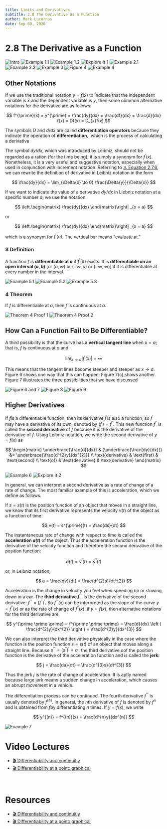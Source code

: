 ```yaml
---
title: Limits and Derivatives
subtitle: 2.8 The Derivative as a Function
author: Mark Lucernas
date: Sep 09, 2020
---
```



# 2.8 The Derivative as a Function

![Intro](../../../../../files/fall-2020/MATH-150/chapter-2/2.8_intro.png)
![Example 1.1](../../../../../files/fall-2020/MATH-150/chapter-2/2.8_example-1.1.png)
![Example 1.2](../../../../../files/fall-2020/MATH-150/chapter-2/2.8_example-1.2.png)
![Explore It 1](../../../../../files/fall-2020/MATH-150/chapter-2/2.8_explore-it_1.png)
![Example 2.1](../../../../../files/fall-2020/MATH-150/chapter-2/2.8_example-2.1.png)
![Example 2.2](../../../../../files/fall-2020/MATH-150/chapter-2/2.8_example-2.2.png)
![Example 3](../../../../../files/fall-2020/MATH-150/chapter-2/2.8_example-3.png)
![Figure 4](../../../../../files/fall-2020/MATH-150/chapter-2/2.8_figure-4.png)
![Example 4](../../../../../files/fall-2020/MATH-150/chapter-2/2.8_example-4.png)

## Other Notations

If we use the traditional notation $y = f(x)$ to indicate that the independent
variable is $x$ and the dependent variable is $y$, then some common alternative
notations for the derivative are as follows:

$$
f^{\prime}(x) = y^{\prime} = \frac{dy}{dx} = \frac{df}{dx} = \frac{d}{dx} f(x) = Df(x) = D_{x}f(x)
$$

The symbols $D$ and $d/dx$ are called **differentiation operators** because they
indicate the operation of **differentiation**, ,which is the process of
calculating a derivative

The symbol $dy/dx$, which was introduced by Leibniz, should not be regarded as a
ration (for the time being); it is simply a synonym for $f^{\prime}(x)$.
Nonetheless, it is a very useful and suggestive notation, especially when used
in conjunction with increment notation. Referring to
[⚓ Equation 2.7.6](ch-2-7#instantaneous-rate-of-change), we can rewrite the
definition of derivative in Leibniz notation in the form

$$
\frac{dy}{dx} = \lim_{\Delta{x} \to 0} \frac{\Delta{y}}{\Delta{x}}
$$

If we want to indicate the value of a derivative $dy/dx$ in Liebniz notation at
a specific number $a$, we use the notation

$$
\left.\begin{matrix}
\frac{dy}{dx}
\end{matrix}\right|
_{x = a}
$$

or

$$
\left.\begin{matrix}
\frac{dy}{dx}
\end{matrix}\right]
_{x = a}
$$

which is a synonym for $f^{\prime}(a)$. The vertical bar means "evaluate at."

### 3 Definition

A function $f$ is **differentiable at $a$** if $f^{\prime}(a)$ exists. It is
**differentiable on an open interval $(a, b)$** [or $(a, \infty)$ or $(-\infty,
a)$ or $(-\infty, \infty)$] if it is differentiable at every number in the
interval.

![Example 5.1](../../../../../files/fall-2020/MATH-150/chapter-2/2.8_example-5.1.png)
![Example 5.2](../../../../../files/fall-2020/MATH-150/chapter-2/2.8_example-5.2.png)
![Example 5.3](../../../../../files/fall-2020/MATH-150/chapter-2/2.8_example-5.3.png)

### 4 Theorem

If $f$ is differentiable at $a$, then $f$ is continuous at $a$.

![Theorem 4 Proof 1](../../../../../files/fall-2020/MATH-150/chapter-2/2.8_theorem-4_proof-1.png)
![Theorem 4 Proof 2](../../../../../files/fall-2020/MATH-150/chapter-2/2.8_theorem-4_proof-2.png)

## How Can a Function Fail to Be Differentiable?

A third possibility is that the curve has a **vertical tangent line** when $x =
a$; that is, $f$ is continuous at $a$ and

$$
\lim_{x \to a} \left | f^{\prime}(x) \right | = \infty
$$

This means that the tangent lines become steeper and steeper as $x \to a$.
Figure 6 shows one way that this can happen; Figure 7(c) shows another. Figure 7
illustrates the three possibilities that we have discussed

![Figure 6 and 7](../../../../../files/fall-2020/MATH-150/chapter-2/2.8_figure-6-and-7.png)
![Figure 8](../../../../../files/fall-2020/MATH-150/chapter-2/2.8_figure-8.png)
![Figure 9](../../../../../files/fall-2020/MATH-150/chapter-2/2.8_figure-9.png)

## Higher Derivatives

If $f$is a differentiable function, then its derivative $f^{\prime}$is also a
function, so $f^{\prime}$ may have a derivative of its own, denoted by
$(f^{\prime}) = f^{\prime \prime}$. This new function $f^{\prime \prime}$ is
called the **second derivative** of $f$ because it is the derivative of the
derivative of $f$. Using Leibniz notation, we write the second derivative of $y
= f(x)$ as

$$
\begin{matrix}
\underbrace{\frac{d}{dx}} & (\underbrace{\frac{dy}{dx}}) &= \underbrace{\frac{d^{2}y}{dx^{2}}} \\
\text{derivative}         & \text{first}                 & \text{second} \\
\text{of}                 & \text{derivative}            & \text{derivative}
\end{matrix}
$$

![Example 6](../../../../../files/fall-2020/MATH-150/chapter-2/2.8_example-6.png)
![Explore It 2](../../../../../files/fall-2020/MATH-150/chapter-2/2.8_explore-it_2.png)

In general, we can interpret a second derivative as a rate of change of a rate
of change. The most familiar example of this is acceleration, which we define as
follows.

If $s = s(t)$ is the position function of an object that moves in a straight
line, we know that its first derivative represents the velocity $v(t)$ of the
object as a function of time:

$$
v(t) = s^{\prime}(t) = \frac{ds}{dt}
$$

The instantaneous rate of change with respect to time is called the
**acceleration $a(t)$** of the object. Thus the acceleration function is the
derivative of the velocity function and therefore the second derivative of the
position function:

$$
a(t) = v^{\prime}(t) = s^{\prime \prime}(t)
$$

or, in Leibniz notation,

$$
a = \frac{dv}{dt} = \frac{d^{2}s}{dt^{2}}
$$

Acceleration is the change in velocity you feel when speeding up or slowing down
in a car. The **third derivative $f^{\prime \prime \prime}$** is the derivative
of the second derivative: $f^{\prime \prime \prime} = (f^{\prime \prime})^{\prime}$.
So $f^{\prime \prime \prime}(x)$ can be interpreted as the slope of the curve $y
= f^{\prime \prime}(x)$ or as the rate of change of $f^{\prime \prime}(x)$. if
$y = f(x)$, then alternative notations for the third derivative are

$$
y^{\prime \prime \prime} = f^{\prime \prime \prime} = \frac{d}{dx} \left ( \frac{d^{2}y}{dx^{2}} \right ) = \frac{d^{3}y}{dx^{3}}
$$

We can also interpret the third derivative physically in the case where the
function is the position function $s = s(t)$ of an object that moves along a
straight line. Because $s^{\prime \prime \prime} = (s^{\prime \prime})^{\prime}
= a^{\prime}$, the third derivative oof the position function is the derivative
of the acceleration function and is called the **jerk:**

$$
j = \frac{da}{dt} = \frac{d^{3}s}{dt^{3}}
$$

Thus the jerk $j$ is the rate of change of acceleration. It is aptly named
because large jerk means a sudden change in acceleration, which causes an abrupt
movement in a vehicle.

The differentiation process can be continued. The fourth derivative $f^{\prime
\prime \prime}$ is usually denoted by $f^{(4)}$. In general, the $n$th
derivative of $f$ is denoted by $f^{n}$ and is obtained from $f$by
differentiating $n$ times. If $y = f(x)$, we write

$$
y^{(n)} = f^{(n)}(x) = \frac{d^{n}y}{dx^{n}}
$$

![Example 7](../../../../../files/fall-2020/MATH-150/chapter-2/2.8_example-7.png)


# Video Lectures

- [🎬 Differentiability and continuitiy](https://www.khanacademy.org/math/ap-calculus-ab/ab-differentiation-1-new/ab-2-4/v/differentiability)
- [🎬 Differentiability at a point: graphical](https://www.khanacademy.org/math/ap-calculus-ab/ab-differentiation-1-new/ab-2-4/v/differentiability-at-a-point-graphical)


<br>

# Resources

- [🎬 Differentiability and continuitiy](https://www.khanacademy.org/math/ap-calculus-ab/ab-differentiation-1-new/ab-2-4/v/differentiability)
- [🎬 Differentiability at a point: graphical](https://www.khanacademy.org/math/ap-calculus-ab/ab-differentiation-1-new/ab-2-4/v/differentiability-at-a-point-graphical)

